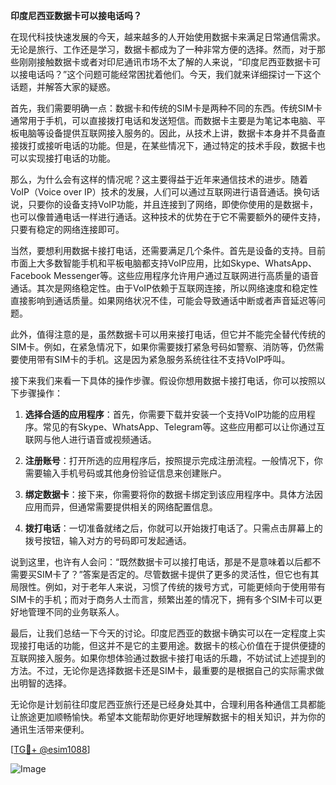 **印度尼西亚数据卡可以接电话吗？**

在现代科技快速发展的今天，越来越多的人开始使用数据卡来满足日常通信需求。无论是旅行、工作还是学习，数据卡都成为了一种非常方便的选择。然而，对于那些刚刚接触数据卡或者对印尼通讯市场不太了解的人来说，“印度尼西亚数据卡可以接电话吗？”这个问题可能经常困扰着他们。今天，我们就来详细探讨一下这个话题，并解答大家的疑惑。

首先，我们需要明确一点：数据卡和传统的SIM卡是两种不同的东西。传统SIM卡通常用于手机，可以直接拨打电话和发送短信。而数据卡主要是为笔记本电脑、平板电脑等设备提供互联网接入服务的。因此，从技术上讲，数据卡本身并不具备直接拨打或接听电话的功能。但是，在某些情况下，通过特定的技术手段，数据卡也可以实现接打电话的功能。

那么，为什么会有这样的情况呢？这主要得益于近年来通信技术的进步。随着VoIP（Voice over IP）技术的发展，人们可以通过互联网进行语音通话。换句话说，只要你的设备支持VoIP功能，并且连接到了网络，即使你使用的是数据卡，也可以像普通电话一样进行通话。这种技术的优势在于它不需要额外的硬件支持，只要有稳定的网络连接即可。

当然，要想利用数据卡接打电话，还需要满足几个条件。首先是设备的支持。目前市面上大多数智能手机和平板电脑都支持VoIP应用，比如Skype、WhatsApp、Facebook Messenger等。这些应用程序允许用户通过互联网进行高质量的语音通话。其次是网络稳定性。由于VoIP依赖于互联网连接，所以网络速度和稳定性直接影响到通话质量。如果网络状况不佳，可能会导致通话中断或者声音延迟等问题。

此外，值得注意的是，虽然数据卡可以用来接打电话，但它并不能完全替代传统的SIM卡。例如，在紧急情况下，如果你需要拨打紧急号码如警察、消防等，仍然需要使用带有SIM卡的手机。这是因为紧急服务系统往往不支持VoIP呼叫。

接下来我们来看一下具体的操作步骤。假设你想用数据卡接打电话，你可以按照以下步骤操作：

1. **选择合适的应用程序**：首先，你需要下载并安装一个支持VoIP功能的应用程序。常见的有Skype、WhatsApp、Telegram等。这些应用都可以让你通过互联网与他人进行语音或视频通话。
   
2. **注册账号**：打开所选的应用程序后，按照提示完成注册流程。一般情况下，你需要输入手机号码或其他身份验证信息来创建账户。

3. **绑定数据卡**：接下来，你需要将你的数据卡绑定到该应用程序中。具体方法因应用而异，但通常需要提供相关的网络配置信息。

4. **拨打电话**：一切准备就绪之后，你就可以开始拨打电话了。只需点击屏幕上的拨号按钮，输入对方的号码即可发起通话。

说到这里，也许有人会问：“既然数据卡可以接打电话，那是不是意味着以后都不需要买SIM卡了？”答案是否定的。尽管数据卡提供了更多的灵活性，但它也有其局限性。例如，对于老年人来说，习惯了传统的拨号方式，可能更倾向于使用带有SIM卡的手机；而对于商务人士而言，频繁出差的情况下，拥有多个SIM卡可以更好地管理不同的业务联系人。

最后，让我们总结一下今天的讨论。印度尼西亚的数据卡确实可以在一定程度上实现接打电话的功能，但这并不是它的主要用途。数据卡的核心价值在于提供便捷的互联网接入服务。如果你想体验通过数据卡接打电话的乐趣，不妨试试上述提到的方法。不过，无论你是选择数据卡还是SIM卡，最重要的是根据自己的实际需求做出明智的选择。

无论你是计划前往印度尼西亚旅行还是已经身处其中，合理利用各种通信工具都能让旅途更加顺畅愉快。希望本文能帮助你更好地理解数据卡的相关知识，并为你的通讯生活带来便利。

[[TG💪+ @esim1088](https://t.me/s/esim1088)]

![Image](https://i.postimg.cc/4NQfJmqS/Snipaste-2025-05-13-00-14-12.png)